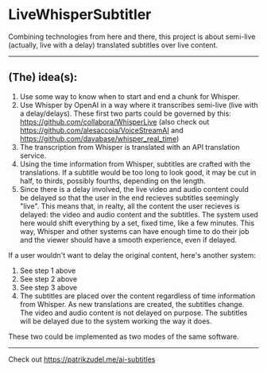# LiveWhisperSubtitler
Combining technologies from here and there, this project is about semi-live (actually, live with a delay) translated subtitles over live content.

---

## (The) idea(s):

1. Use some way to know when to start and end a chunk for Whisper.
2. Use Whisper by OpenAI in a way where it transcribes semi-live (live with a delay/delays).
   These first two parts could be governed by this: https://github.com/collabora/WhisperLive (also check out https://github.com/alesaccoia/VoiceStreamAI and https://github.com/davabase/whisper_real_time)
3. The transcription from Whisper is translated with an API translation service.
4. Using the time information from Whisper, subtitles are crafted with the translations. If a subtitle would be too long to look good, it may be cut in half, to thirds, possibly fourths, depending on the length.
5. Since there is a delay involved, the live video and audio content could be delayed so that the user in the end recieves subtitles seemingly "live". This means that, in realty, all the content the user recieves is delayed: the video and audio content and the subtitles. The system used here would shift everything by a set, fixed time, like a few minutes. This way, Whisper and other systems can have enough time to do their job and the viewer should have a smooth experience, even if delayed.

If a user wouldn't want to delay the original content, here's another system:

1. See step 1 above
2. See step 2 above
3. See step 3 above
4. The subtitles are placed over the content regardless of time information from Whisper. As new translations are created, the subtitles change. The video and audio content is not delayed on purpose. The subtitles will be delayed due to the system working the way it does.

These two could be implemented as two modes of the same software.

---

Check out https://patrikzudel.me/ai-subtitles

